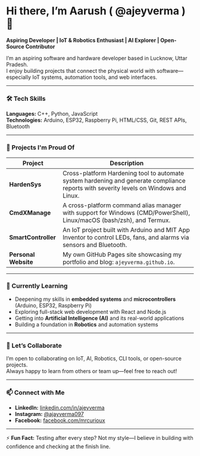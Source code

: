 # Hi there, I’m Aarush ( **@ajeyverma** ) 👋  
**Aspiring Developer | IoT & Robotics Enthusiast | AI Explorer | Open-Source Contributor**

I’m an aspiring software and hardware developer based in Lucknow, Uttar Pradesh.  
I enjoy building projects that connect the physical world with software—especially IoT systems, automation tools, and web interfaces.

---

### 🛠️ Tech Skills

**Languages:** C++, Python, JavaScript  
**Technologies:** Arduino, ESP32, Raspberry Pi, HTML/CSS, Git, REST APIs, Bluetooth  

---

### 🚀 Projects I'm Proud Of

| Project | Description |
|---------|-------------|
| **HardenSys** | Cross-platform Hardening tool to automate system hardening and generate compliance reports with severity levels on Windows and Linux. |
| **CmdXManage** | A cross-platform command alias manager with support for Windows (CMD/PowerShell), Linux/macOS (bash/zsh), and Termux. |
| **SmartController** | An IoT project built with Arduino and MIT App Inventor to control LEDs, fans, and alarms via sensors and Bluetooth. |
| **Personal Website** | My own GitHub Pages site showcasing my portfolio and blog: `ajeyverma.github.io`. |

---

### 🌱 Currently Learning

- Deepening my skills in **embedded systems** and **microcontrollers** (Arduino, ESP32, Raspberry Pi)  
- Exploring full-stack web development with React and Node.js  
- Getting into **Artificial Intelligence (AI)** and its real-world applications  
- Building a foundation in **Robotics** and automation systems  

---

### 🤝 Let’s Collaborate

I’m open to collaborating on IoT, AI, Robotics, CLI tools, or open-source projects.  
Always happy to learn from others or team up—feel free to reach out!

---

### 📫 Connect with Me  

- **LinkedIn:** [linkedin.com/in/ajeyverma](https://linkedin.com/in/ajeyverma)  
- **Instagram:** [@ajayverma097](https://instagram.com/ajayverma097)  
- **Facebook:** [facebook.com/mrcurioux](https://facebook.com/mrcurioux)
 

---

⚡ **Fun Fact:** Testing after every step? Not my style—I believe in building with confidence and checking at the finish line.
